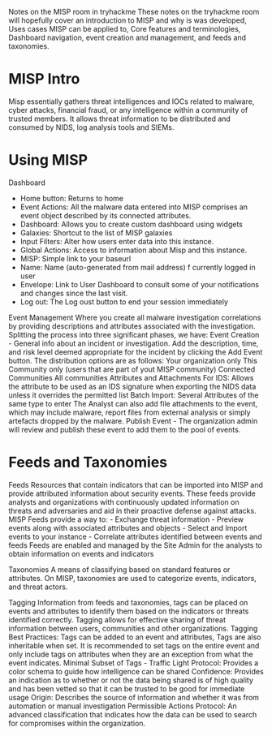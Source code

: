 Notes on the MISP room in tryhackme
These notes on the tryhackme room will hopefully cover an introduction to MISP and why is was developed, Uses cases MISP can be applied to, Core features and terminologies, Dashboard navigation, event creation and management, and feeds and taxonomies.

# MISP Intro

Misp essentially gathers threat intelligences and IOCs related to malware, cyber attacks, financial fraud, or any intelligence within a community of trusted members. It allows threat information to be distributed and consumed by NIDS, log analysis tools and SIEMs.

# Using MISP

Dashboard
 - Home button: Returns to home
 - Event Actions: All the malware data entered into MISP comprises an event object described by its connected attributes.
 - Dashboard: Allows you to create custom dashboard using widgets
 - Galaxies: Shortcut to the list of MISP galaxies
 - Input Filters: Alter how users enter data into this instance.
 - Global Actions: Access to information about Misp and this instance.
 - MISP: Simple link to your baseurl
 - Name: Name (auto-generated from mail address) f currently logged in user
 - Envelope: Link to User Dashboard to consult some of your notifications and changes since the last visit. 
 - Log out: The Log oust button to end your session immediately

Event Management
	Where you create all malware investigation correlations by providing descriptions and attributes associated with the investigation. Splitting the process into three significant phases, we have: 
		Event Creation - General info about an incident or investigation. Add the description, time, and risk level deemed appropriate for the incident by clicking the Add Event button. The distribution options are as follows:
			Your organization only
			This Community only (users that are part of yout MISP community)
			Connected Communities
			All communities
		Attributes and Attachments
			For IDS: Allows the attribute to be used as an IDS signature when exporting the NIDS data unless it overrides the permitted list
			Batch Import: Several Attributes of the same type to enter
		The Analyst can also add file attachments to the event, which may include malware, report files from external analysis or simply artefacts dropped by the malware.
		Publish Event - The organization admin will review and publish these event to add them to the pool of events.

# Feeds and Taxonomies 

Feeds 
	Resources that contain indicators that can be imported into MISP and provide attributed information about security events. These feeds provide analysts and organizations with continuously updated information on threats and adversaries and aid in their proactive defense against attacks.
	MISP Feeds provide a way to:
		- Exchange threat information
		- Preview events along with associated attributes and objects
		- Select and Import events to your instance
		- Correlate attributes identified between events and feeds
	Feeds are enabled and managed by the Site Admin for the analysts to obtain information on events and indicators

Taxonomies
	A means of classifying based on standard features or attributes. On MISP, taxonomies are used to categorize events, indicators, and threat actors.

Tagging
	Information from feeds and taxonomies, tags can be placed on events and attributes to identify them based on the indicators or threats identified correctly. Tagging allows for effective sharing of threat information between users, communities and other organizations.
	Tagging Best Practices: Tags can be added to an event and attributes, Tags are also inheritable when set. It is recommended to set tags on the entire event and only include tags on attributes when they are an exception from what the event indicates. 
	Minimal Subset of Tags - 
		Traffic Light Protocol: Provides a color schema to guide how intelligence can be shared
		Confidence: Provides an indication as to whether or not the data being shared is of high quality and has been vetted so that it can be trusted to be good for immediate usage
		Origin: Describes the source of information and whether it was from automation or manual investigation
		Permissible Actions Protocol: An advanced classification that indicates how the data can be used to search for compromises within the organization.

